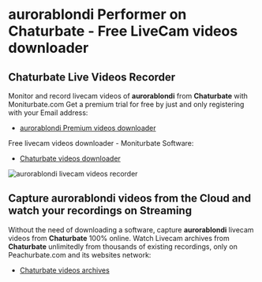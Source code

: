 # aurorablondi Performer on Chaturbate - Free LiveCam videos downloader

## Chaturbate Live Videos Recorder

Monitor and record livecam videos of **aurorablondi** from **Chaturbate** with Moniturbate.com
Get a premium trial for free by just and only registering with your Email address:
* [aurorablondi Premium videos downloader](https://moniturbate.com/request-demo-licence-key.html)

Free livecam videos downloader - Moniturbate Software:
* [Chaturbate videos downloader](https://moniturbate.com/moniturbate-download-software.html)

![aurorablondi livecam videos recorder](https://peachurnet.com/templates/moniturbate-software.png)


## Capture aurorablondi videos from the Cloud and watch your recordings on Streaming

Without the need of downloading a software, capture **aurorablondi** livecam videos from **Chaturbate** 100% online.
Watch Livecam archives from **Chaturbate** unlimitedly from thousands of existing recordings, only on Peachurbate.com and its websites network:
* [Chaturbate videos archives](https://peachurnet.com/)